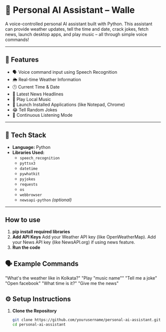 # 🤖 Personal AI Assistant – Walle

A voice-controlled personal AI assistant built with Python. This assistant can provide weather updates, tell the time and date, crack jokes, fetch news, launch desktop apps, and play music – all through simple voice commands!

---

## 🧠 Features

- 🗣️ Voice command input using Speech Recognition
- 🌦️ Real-time Weather Information
- 🕒 Current Time & Date
- 📰 Latest News Headlines
- 🎵 Play Local Music
- 📂 Launch Installed Applications (like Notepad, Chrome)
- 😂 Tell Random Jokes
- 🔁 Continuous Listening Mode

---

## 🚀 Tech Stack

- **Language:** Python
- **Libraries Used:**
  - `speech_recognition`
  - `pyttsx3`
  - `datetime`
  - `pywhatkit`
  - `pyjokes`
  - `requests`
  - `os`
  - `webbrowser`
  - `newsapi-python` *(optional)*

---
## How to use 

1. **pip install required libraries**
2. **Add API Keys**
Add your Weather API key (like OpenWeatherMap).
Add your News API key (like NewsAPI.org) if using news feature.
3. **Run the code**

## 🗣️ Example Commands
"What's the weather like in Kolkata?"
"Play "music name""
"Tell me a joke"
"Open facebook"
"What time is it?"
"Give me the news"

## ⚙️ Setup Instructions

1. **Clone the Repository**
   ```bash
   git clone https://github.com/yourusername/personal-ai-assistant.git
   cd personal-ai-assistant

